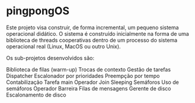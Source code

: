 # pingpongOS


Este projeto visa construir, de forma incremental, um pequeno sistema operacional didático. O sistema é construído inicialmente na forma de uma biblioteca de threads cooperativas dentro de um processo do sistema operacional real (Linux, MacOS ou outro Unix).

Os sub-projetos desenvolvidos são:

Biblioteca de filas (warm-up)
Trocas de contexto
Gestão de tarefas
Dispatcher
Escalonador por prioridades
Preempção por tempo
Contabilização
Tarefa main
Operador Join
Sleeping
Semáforos
Uso de semáforos
Operador Barreira
Filas de mensagens
Gerente de disco
Escalonamento de disco
